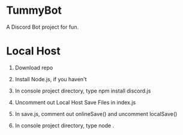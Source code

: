 # TummyBot
 A Discord Bot project for fun.
 
# Local Host
 1. Download repo

 2. Install Node.js, if you haven't

 3. In console project directory, type npm install discord.js

 4. Uncomment out Local Host Save Files in index.js

 5. In save.js, comment out onlineSave() and uncomment localSave()

 6. In console project directory, type node .


